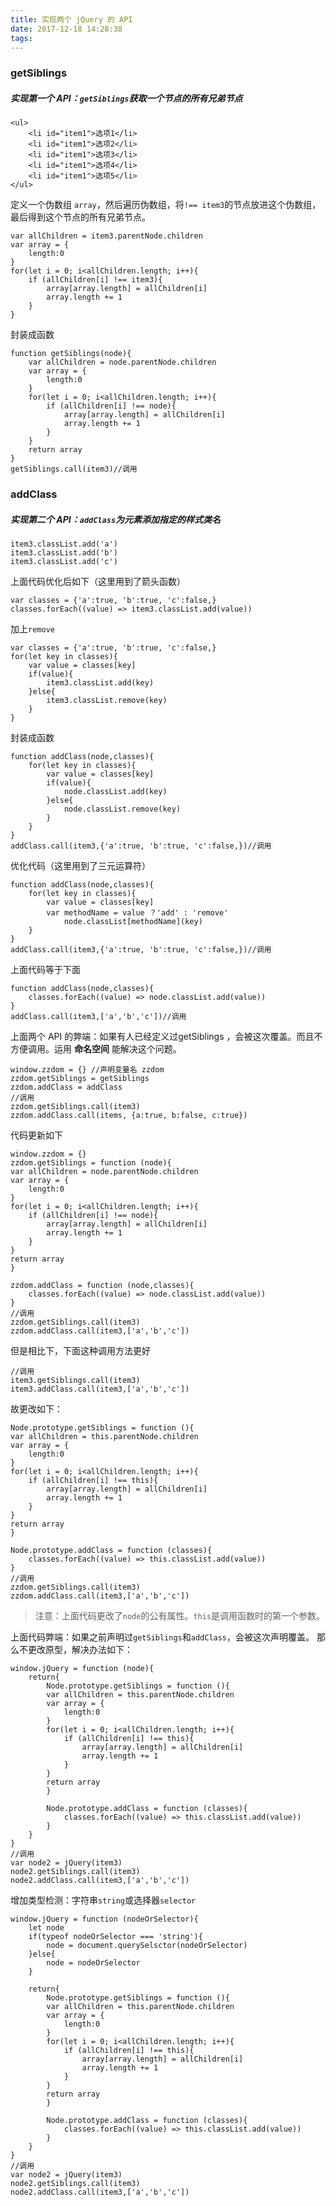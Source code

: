 ```yaml
---
title: 实现两个 jQuery 的 API
date: 2017-12-18 14:28:38
tags:
---
```

### getSiblings

##### 实现第一个 API：`getSiblings`获取一个节点的所有兄弟节点


	<ul>
		<li id="item1">选项1</li>
		<li id="item1">选项2</li>
		<li id="item1">选项3</li>
		<li id="item1">选项4</li>
		<li id="item1">选项5</li>
	</ul>

定义一个伪数组 `array`，然后遍历伪数组，将`!== item3`的节点放进这个伪数组，最后得到这个节点的所有兄弟节点。

	var allChildren = item3.parentNode.children 
	var array = { 
		length:0
	}
	for(let i = 0; i<allChildren.length; i++){
		if (allChildren[i] !== item3){
			array[array.length] = allChildren[i]
			array.length += 1
		}
	}
	
封装成函数

	function getSiblings(node){
		var allChildren = node.parentNode.children 
		var array = { 
			length:0
		}
		for(let i = 0; i<allChildren.length; i++){
			if (allChildren[i] !== node){
				array[array.length] = allChildren[i]
				array.length += 1
			}
		}
		return array
	}
	getSiblings.call(item3)//调用
	
### addClass	

##### 实现第二个 API：`addClass`为元素添加指定的样式类名

	item3.classList.add('a')
	item3.classList.add('b')
	item3.classList.add('c')
	
上面代码优化后如下（这里用到了箭头函数）

	var classes = {'a':true, 'b':true, 'c':false,}
	classes.forEach((value) => item3.classList.add(value))
	
加上`remove`

	var classes = {'a':true, 'b':true, 'c':false,}
	for(let key in classes){
		var value = classes[key]
		if(value){
			item3.classList.add(key)
		}else{
			item3.classList.remove(key)
		}
	}
	
封装成函数

	function addClass(node,classes){
		for(let key in classes){
			var value = classes[key]
			if(value){
				node.classList.add(key)
			}else{
				node.classList.remove(key)
			}
		}	
	}	
	addClass.call(item3,{'a':true, 'b':true, 'c':false,})//调用
	
优化代码（这里用到了三元运算符）

	function addClass(node,classes){
		for(let key in classes){
			var value = classes[key]
			var methodName = value ？'add' : 'remove'
				node.classList[methodName](key)
		}	
	}	
	addClass.call(item3,{'a':true, 'b':true, 'c':false,})//调用
	
上面代码等于下面

	function addClass(node,classes){
		classes.forEach((value) => node.classList.add(value))
	}	
	addClass.call(item3,['a','b','c'])//调用
		
上面两个 API 的弊端：如果有人已经定义过getSiblings ，会被这次覆盖。而且不方便调用。运用 **命名空间** 能解决这个问题。

	window.zzdom = {} //声明变量名 zzdom
	zzdom.getSiblings = getSiblings 
	zzdom.addClass = addClass
	//调用
	zzdom.getSiblings.call(item3)  
	zzdom.addClass.call(items, {a:true, b:false, c:true})	
代码更新如下

	window.zzdom = {}		
	zzdom.getSiblings = function (node){ 
	var allChildren = node.parentNode.children 
	var array = { 
		length:0
	}
	for(let i = 0; i<allChildren.length; i++){
		if (allChildren[i] !== node){
			array[array.length] = allChildren[i]
			array.length += 1
		}
	}
	return array
	}
	
	zzdom.addClass = function (node,classes){
		classes.forEach((value) => node.classList.add(value))
	}
	//调用
	zzdom.getSiblings.call(item3)
	zzdom.addClass.call(item3,['a','b','c'])
	
但是相比下，下面这种调用方法更好

	//调用
	item3.getSiblings.call(item3)
	item3.addClass.call(item3,['a','b','c'])
	
故更改如下：

	Node.prototype.getSiblings = function (){ 
	var allChildren = this.parentNode.children 
	var array = { 
		length:0
	}
	for(let i = 0; i<allChildren.length; i++){
		if (allChildren[i] !== this){
			array[array.length] = allChildren[i]
			array.length += 1
		}
	}
	return array
	}
	
	Node.prototype.addClass = function (classes){
		classes.forEach((value) => this.classList.add(value))
	}
	//调用
	zzdom.getSiblings.call(item3)
	zzdom.addClass.call(item3,['a','b','c'])

> 注意：上面代码更改了`node`的公有属性。`this`是调用函数时的第一个参数。

上面代码弊端：如果之前声明过`getSiblings`和`addClass`，会被这次声明覆盖。
那么不更改原型，解决办法如下：

	window.jQuery = function (node){
		return{
			Node.prototype.getSiblings = function (){ 
			var allChildren = this.parentNode.children 
			var array = { 
				length:0
			}
			for(let i = 0; i<allChildren.length; i++){
				if (allChildren[i] !== this){
					array[array.length] = allChildren[i]
					array.length += 1
				}
			}
			return array
			}
			
			Node.prototype.addClass = function (classes){
				classes.forEach((value) => this.classList.add(value))
			}
		}
	}
	//调用
	var node2 = jQuery(item3)
	node2.getSiblings.call(item3)
	node2.addClass.call(item3,['a','b','c'])
	
增加类型检测：字符串`string`或选择器`selector`

	window.jQuery = function (nodeOrSelector){
		let node
		if(typeof nodeOrSelector === 'string'){
			node = document.querySelsctor(nodeOrSelector)
		}else{
			node = nodeOrSelector
		}
		
		return{
			Node.prototype.getSiblings = function (){ 
			var allChildren = this.parentNode.children 
			var array = { 
				length:0
			}
			for(let i = 0; i<allChildren.length; i++){
				if (allChildren[i] !== this){
					array[array.length] = allChildren[i]
					array.length += 1
				}
			}
			return array
			}
			
			Node.prototype.addClass = function (classes){
				classes.forEach((value) => this.classList.add(value))
			}
		}
	}
	//调用
	var node2 = jQuery(item3)
	node2.getSiblings.call(item3)
	node2.addClass.call(item3,['a','b','c'])
	

	
		
	
	


		
			
		
	
	
	
	

